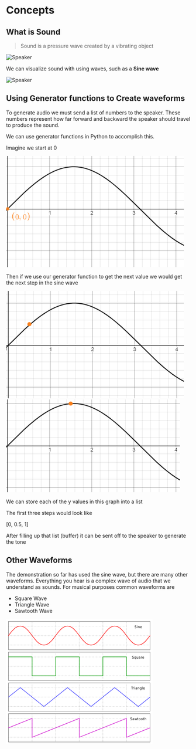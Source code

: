 # Concepts

## What is Sound
> Sound is a pressure wave created by a vibrating object

![Speaker](/assets/gifs/speaker.gif ':size=200')

We can visualize sound with using waves, such as a **Sine wave**

![Speaker](/assets/gifs/sine.gif ':size=200')



## Using Generator functions to Create waveforms

To generate audio we must send a list of numbers to the speaker. These numbers represent how far forward and backward the speaker should travel to produce the sound.

We can use generator functions in Python to accomplish this.

Imagine we start at 0

![Speaker](/assets/images/0,0.png ':size=200')

Then if we use our generator function to get the next value we would get the next step in the sine wave

![Speaker](/assets/images/0.5.png ':size=200')
![Speaker](/assets/images/1.png ':size=200')

We can store each of the y values in this graph into a list 

The first three steps would look like 

[0, 0.5, 1]

After filling up that list (buffer) it can be sent off to the speaker to generate the tone

## Other Waveforms

The demonstration so far has used the sine wave, but there are many other waveforms. Everything you hear is a complex wave of audio that we understand as sounds. For musical purposes common waveforms are 

- Square Wave
- Triangle Wave
- Sawtooth Wave

![Speaker](/assets/images/allWaves.png ':size=600')
